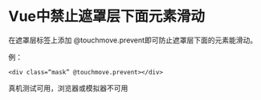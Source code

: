 # Vue中禁止遮罩层下面元素滑动

在遮罩层标签上添加 @touchmove.prevent即可防止遮罩层下面的元素能滑动。

例：
```
<div class=“mask” @touchmove.prevent></div>
```

真机测试可用，浏览器或模拟器不可用

